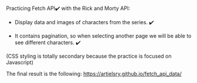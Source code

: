 Practicing Fetch API:heavy_check_mark: with the Rick and Morty API:

- Display data and images of characters from the series. :heavy_check_mark:

- It contains pagination, so when selecting another page we will be able to see different characters. :heavy_check_mark:

(CSS styling is totally secondary because the practice is focused on Javascript)

The final result is the following: https://artielsry.github.io/fetch_api_data/

